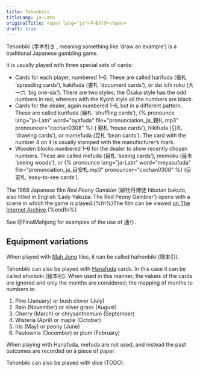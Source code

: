 ```yaml
---
title: Tehonbiki
titleLang: ja-Latn
originalTitle: <span lang="ja">手本引き</span>
draft: true
---
```


<span lang="ja-Latn" class="noun">Tehonbiki</span> (<span lang="ja">手本引き
</span>, meaning something like ‘draw an example’) is a traditional Japanese
gambling game.

It is usually played with three special sets of cards:

* Cards for each player, numbered 1–6. These are called <span
  lang="ja-Latn">hari&shy;fuda</span> (<span lang="ja">張札</span> ‘spreading cards’), <span
  lang="ja-Latn">kaki&shy;fuda</span> (<span lang="ja">書札</span> ‘document cards’), or <span
  lang="ja-Latn">dai ichi roku</span> (<span lang="ja">大一六</span> ‘big one-six’). There are
  two styles; the Ōsaka style has the odd numbers in red, whereas with the Kyotō
  style all the numbers are black.
* Cards for the dealer, again numbered 1–6, but in a different pattern. These
  are called <span lang="ja-Latn">kuri&shy;fuda</span> (<span lang="ja">繰札</span>
  ‘shuffling cards’), {% pronounce lang="ja-Latn" word="oya&shy;fuda"
  file="pronunciation_ja_親札.mp3" pronouncer="cochan0308" %} (<span lang="ja">
   親札</span> ‘house cards’), <span lang="ja-Latn">hiki&shy;fuda</span> (<span
  lang="ja">引札</span> ‘drawing cards’), or <span
  lang="ja-Latn">mame&shy;fuda</span> (<span lang="ja">豆札</span> ‘bean cards’). The
  card with the number 4 on it is usually stamped with the manufacturer’s mark.
* Wooden blocks numbered 1–6 for the dealer to show recently chosen numbers.
  These are called <span lang="ja-Latn">mefuda</span> (<span lang="ja">目札</span>
   ‘seeing cards’), <span lang="ja-Latn">memoku</span> (<span lang="ja">目木</span>
    ‘seeing woods’), or {% pronounce lang="ja-Latn" word="meyasufuda"
  file="pronunciation_ja_目安札.mp3" pronouncer="cochan0308" %} (<span
  lang="ja">目安札</span> ‘easy-to-see cards’).

The 1968 Japanese film <cite>Red Peony Gambler</cite> (<span lang="ja">緋牡丹博徒</span>
 <span lang="ja-Latn">hibotan bakuto</span>, also titled in English
‘Lady Yakuza: The Red Peony Gambler’) opens with a scene in which the game is
played.{%fn%}The film can be viewed [on The Internet
Archive](https://archive.org/details/LadyYakuzaTheRedPeonyGambler).{%endfn%}

See @FinalMahjong for examples of the use of <span lang="ja">通り</span>.

## Equipment variations

When played with [Mah Jong](/equipment/mah-jong.html) tiles, it can be called <span
lang="ja-Latn">haihonbiki</span> (<span lang="ja">牌本引</span>).

Tehonbiki can also be played with [Hanafuda](/equipment/hanafuda.html) cards. In
this case it can be called <span lang="ja-Latn">ehonbiki</span> (<span lang="ja">絵本引</span>).
When used in this manner, the values of the cards are ignored and
only the months are considered; the mapping of months to numbers is:

1. Pine (January) or bush clover (July)
2. Rain (November) or silver grass (August)
3. Cherry (March) or chrysanthemum (September)
4. Wisteria (April) or maple (October)
5. Iris (May) or peony (June)
6. Paulownia (December) or plum (February)

When playing with Hanafuda, <span lang="ja-Latn">mefuda</span> are not used, and
instead the past outcomes are recorded on a piece of paper.

Tehonbiki can also be played with dice (TODO).
